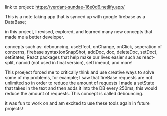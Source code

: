 link to project: https://verdant-sundae-16e0d6.netlify.app/

This is a note taking app that is synced up with google firebase as a DataBase; 

in this project, I revised, explored, and learned many new concepts that made me a better developer. 

concepts such as: 
debouncing, useEffect, onChange, onClick, seperation of concerns, firebase syntax(onSnapShot, addDoc, doc, deleteDoc, setDoc), 
setStates, React packages that help make our lives easier such as react-split, nanoid (not used in final version), setTimeout, and more!

This proeject forced me to critically think and use creative ways to solve some of my problems, for example; 
I saw that fireBase requests are not unlimited so in order to reduce the amount of requests I made a setState that takes in the text 
and then adds it into the DB every 250ms; this would reduce the amount of requests. This concept is called debouncing. 

it was fun to work on and am excited to use these tools again in future projects! 
